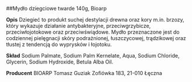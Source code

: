##Mydło dziegciowe twarde 140g, Bioarp

**Opis** Dziegieć to produkt suchej destylacji drewna oraz kory m.in. brzozy, który wykazuje działanie antybakteryjne, przeciwgrzybicze, przeciwłojotokowe oraz przeciwświądowe. Mydło przeznaczone jest do codziennej pielęgnacji skóry podrażnionej, łuszczycowej, trądzikowej oraz tłustej z tendencją do wyprysków i łojotoku.

**Skład** Sodium Palmate, Sodium Palm Kernelate, Aqua, Sodium Chloride, Glycerin, Sodium Hydroxide, Betula Alba Oil.

**Producent** BIOARP Tomasz Guziak
Zofiówka 183, 21-010 Łęczna
